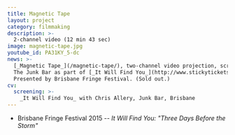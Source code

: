 ```yaml
---
title: Magnetic Tape
layout: project
category: filmmaking
description: >-
  2-channel video (12 min 43 sec)
image: magnetic-tape.jpg
youtube_id: PA31KY_5-dc
news: >-
  [_Magnetic Tape_](/magnetic-tape/), two-channel video projection, screening at
  The Junk Bar as part of [_It Will Find You_](http://www.stickytickets.com.au/28425).
  Presented by Brisbane Fringe Festival. (Sold out.)
cv:
  screening: >-
    _It Will Find You_ with Chris Allery, Junk Bar, Brisbane
---
```


- Brisbane Fringe Festival 2015 -- _It Will Find You: "Three Days Before the Storm"_
